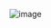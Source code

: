 

![image](https://user-images.githubusercontent.com/24622526/114268318-18c21100-9a1e-11eb-8e3e-de3c6c808da7.png)
